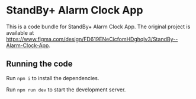 
  # StandBy+ Alarm Clock App

  This is a code bundle for StandBy+ Alarm Clock App. The original project is available at https://www.figma.com/design/FD619ENeCicfomHDghqlv3/StandBy--Alarm-Clock-App.

  ## Running the code

  Run `npm i` to install the dependencies.

  Run `npm run dev` to start the development server.
  